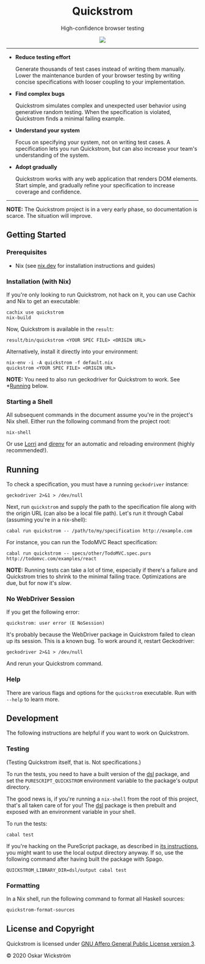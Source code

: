 <div align=center>
<h1>Quickstrom</h1>
<p>High-confidence browser testing</p>
<p>
  <img src="https://github.com/quickstrom-tools/quickstrom/workflows/Test/badge.svg?branch=master" />
</p>
</div>

<hr>

- **Reduce testing effort**

  Generate thousands of test cases instead of writing them manually. Lower
  the maintenance burden of your browser testing by writing concise
  specifications with looser coupling to your implementation.

- **Find complex bugs**

  Quickstrom simulates complex and unexpected user behavior using generative
  random testing. When the specification is violated, Quickstrom finds a
  minimal failing example.

- **Understand your system**

  Focus on specifying your system, not on writing test cases. A specification
  lets you run Quickstrom, but can also increase your team's understanding of
  the system.

- **Adopt gradually**

  Quickstrom works with any web application that renders DOM elements. Start
  simple, and gradually refine your specification to increase coverage and
  confidence.

<hr>

**NOTE:** The Quickstrom project is in a very early phase, so documentation is
scarce. The situation will improve.

## Getting Started

### Prerequisites

- Nix (see [nix.dev](https://nix.dev/) for installation instructions and guides)

### Installation (with Nix)

If you're only looking to run Quickstrom, not hack on it, you can use Cachix
and Nix to get an executable:

```
cachix use quickstrom
nix-build
```

Now, Quickstrom is available in the `result`:

```
result/bin/quickstrom <YOUR SPEC FILE> <ORIGIN URL>
```

Alternatively, install it directly into your environment:

```
nix-env -i -A quickstrom -f default.nix
quickstrom <YOUR SPEC FILE> <ORIGIN URL>
```

**NOTE:** You need to also run geckodriver for Quickstrom to work. See \*[Running](#running) below.

### Starting a Shell

All subsequent commands in the document assume you're in the project's Nix
shell. Either run the following command from the project root:

```
nix-shell
```

Or use [Lorri](https://github.com/target/lorri) and
[direnv](https://direnv.net/) for an automatic and reloading environment
(highly recommended!).

## Running

To check a specification, you must have a running `geckodriver` instance:

```
geckodriver 2>&1 > /dev/null
```

Next, run `quickstrom` and supply the path to the specification file along with
the origin URL (can also be a local file path). Let's run it through Cabal
(assuming you're in a nix-shell):

```
cabal run quickstrom -- /path/to/my/specification http://example.com
```

For instance, you can run the TodoMVC React specification:

```
cabal run quickstrom -- specs/other/TodoMVC.spec.purs http://todomvc.com/examples/react
```

**NOTE:** Running tests can take a lot of time, especially if there's a
failure and Quickstrom tries to shrink to the minimal failing trace.
Optimizations are due, but for now it's _slow_.

### No WebDriver Session

If you get the following error:

```
quickstrom: user error (E NoSession)
```

It's probably because the WebDriver package in Quickstrom failed to clean up
its session. This is a known bug. To work around it, restart Geckodriver:

```
geckodriver 2>&1 > /dev/null
```

And rerun your Quickstrom command.

### Help

There are various flags and options for the `quickstrom` executable. Run with
`--help` to learn more.

## Development

The following instructions are helpful if you want to work on Quickstrom.

### Testing

(Testing Quickstrom itself, that is. Not specifications.)

To run the tests, you need to have a built version of the
[dsl](dsl) package, and set the
`PURESCRIPT_QUICKSTROM` environment variable to the package's output
directory.

The good news is, if you're running a `nix-shell` from the root of
this project, that's all taken care of for you! The
[dsl](dsl) package is then prebuilt and
exposed with an environment variable in your shell.

To run the tests:

```
cabal test
```

If you're hacking on the PureScript package, as described in [its
instructions](dsl/README.md), you might want to use the local
output directory anyway. If so, use the following command after having built
the package with Spago.

```
QUICKSTROM_LIBRARY_DIR=dsl/output cabal test
```

### Formatting

In a Nix shell, run the following command to format all Haskell sources:

```bash
quickstrom-format-sources
```

## License and Copyright

Quickstrom is licensed under [GNU Affero General Public License version 3](https://www.gnu.org/licenses/agpl-3.0.html).

&copy; 2020 Oskar Wickström
